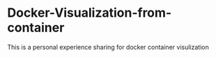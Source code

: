 # Docker-Visualization-from-container
This is a personal experience sharing for docker container visulization
